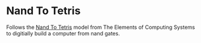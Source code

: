 # Nand To Tetris

Follows the [Nand To Tetris](https://www.nand2tetris.org/) model from The Elements of Computing Systems to digitially build a computer from nand gates. 
